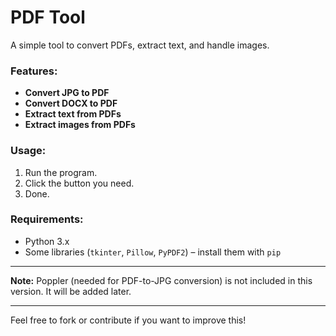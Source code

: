# PDF Tool

A simple tool to convert PDFs, extract text, and handle images.

### Features:
- **Convert JPG to PDF**  
- **Convert DOCX to PDF**
- **Extract text from PDFs**
- **Extract images from PDFs**

### Usage:
1. Run the program.
2. Click the button you need.
3. Done.

### Requirements:
- Python 3.x
- Some libraries (`tkinter`, `Pillow`, `PyPDF2`) – install them with `pip`

---

**Note:** Poppler (needed for PDF-to-JPG conversion) is not included in this version. It will be added later.

---

Feel free to fork or contribute if you want to improve this!

